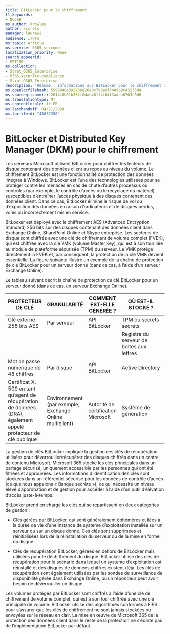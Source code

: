 ```yaml
---
title: BitLocker pour le chiffrement
f1.keywords:
- NOCSH
ms.author: krowley
author: kccross
manager: laurawi
audience: ITPro
ms.topic: article
ms.service: O365-seccomp
localization_priority: None
search.appverid:
- MET150
ms.collection:
- Strat_O365_Enterprise
- M365-security-compliance
- Strat_O365_Enterprise
description: 'Résumé : informations sur BitLocker pour le chiffrement dans le Cloud.'
ms.openlocfilehash: 5596848e392736e20e8c796e6fd409b9c43235d4
ms.sourcegitcommit: 2614f8b81b332f8dab461f4f64f3adaa6703e0d6
ms.translationtype: MT
ms.contentlocale: fr-FR
ms.lasthandoff: 04/21/2020
ms.locfileid: "43637350"
---
```

# <a name="bitlocker-and-distributed-key-manager-dkm-for-encryption"></a>BitLocker et Distributed Key Manager (DKM) pour le chiffrement

Les serveurs Microsoft utilisent BitLocker pour chiffrer les lecteurs de disque contenant des données client au repos au niveau du volume. Le chiffrement BitLocker est une fonctionnalité de protection des données intégrée à Windows. BitLocker est l’une des technologies utilisées pour se protéger contre les menaces en cas de chute d’autres processus ou contrôles (par exemple, le contrôle d’accès ou le recyclage du matériel) susceptibles d’entraîner l’accès physique à des disques contenant des données client. Dans ce cas, BitLocker élimine le risque de vol ou d’exposition des données en raison d’ordinateurs et de disques perdus, volés ou incorrectement mis en service.

BitLocker est déployé avec le chiffrement AES (Advanced Encryption Standard) 256 bits sur des disques contenant des données client dans Exchange Online, SharePoint Online et Skype entreprise. Les secteurs de disque sont chiffrés avec une clé de chiffrement de volume complet (FVEK), qui est chiffrée avec la clé VMK (volume Master Key), qui est à son tour liée au module de plateforme sécurisée (TPM) du serveur. Le VMK protège directement la FVEK et, par conséquent, la protection de la clé VMK devient essentielle. La figure suivante illustre un exemple de la chaîne de protection de clé BitLocker pour un serveur donné (dans ce cas, à l’aide d’un serveur Exchange Online).

Le tableau suivant décrit la chaîne de protection de clé BitLocker pour un serveur donné (dans ce cas, un serveur Exchange Online).

| PROTECTEUR DE CLÉ | GRANULARITÉ | COMMENT EST-ELLE GÉNÉRÉE ? | OÙ EST-IL STOCKÉ ? | PROTÈGE |
|--------------------------------------------------------------------------------|-------------------------------------------------|----------------|-------------------------|--------------------------------------------------------------------------------------------------|
| Clé externe 256 bits AES | Par serveur | API BitLocker | TPM ou secrets secrets | Lockbox/contrôle d’accès |
|  |  |  | Registre du serveur de boîtes aux lettres | TPM chiffré |
| Mot de passe numérique de 48 chiffres | Par disque | API BitLocker | Active Directory | Lockbox/contrôle d’accès |
| Certificat X. 509 en tant qu’agent de récupération de données (DRA), également appelé protecteur de clé publique | Environnement (par exemple, Exchange Online multiclient) | Autorité de certification Microsoft | Système de génération | Aucun utilisateur ne dispose du mot de passe complet de la clé privée. Le mot de passe est sous protection physique. |


La gestion de clés BitLocker implique la gestion des clés de récupération utilisées pour déverrouiller/récupérer des disques chiffrés dans un centre de contenu Microsoft. Microsoft 365 stocke les clés principales dans un partage sécurisé, uniquement accessible par les personnes qui ont été filtrées et approuvées. Les informations d’identification des clés sont stockées dans un référentiel sécurisé pour les données de contrôle d’accès (ce que nous appelons « Banque secrète »), ce qui nécessite un niveau élevé d’approbation et de gestion pour accéder à l’aide d’un outil d’élévation d’accès juste-à-temps.

BitLocker prend en charge les clés qui se répartissent en deux catégories de gestion :

- Clés gérées par BitLocker, qui sont généralement éphémères et liées à la durée de vie d’une instance de système d’exploitation installée sur un serveur ou sur un disque donné. Ces clés sont supprimées et réinitialisées lors de la réinstallation du serveur ou de la mise en forme du disque.

- Clés de récupération BitLocker, gérées en dehors de BitLocker mais utilisées pour le déchiffrement du disque. BitLocker utilise des clés de récupération pour le scénario dans lequel un système d’exploitation est réinstallé et des disques de données chiffrés existent déjà. Les clés de récupération sont également utilisées par les sondes de surveillance de disponibilité gérée dans Exchange Online, où un répondeur peut avoir besoin de déverrouiller un disque.

Les volumes protégés par BitLocker sont chiffrés à l’aide d’une clé de chiffrement de volume complet, qui est à son tour chiffrée avec une clé principale de volume. BitLocker utilise des algorithmes conformes à FIPS pour s’assurer que les clés de chiffrement ne sont jamais stockées ou envoyées sur le réseau en clair. La mise en œuvre de Microsoft 365 de la protection des données client dans le reste de la protection ne s’écarte pas de l’implémentation BitLocker par défaut.
